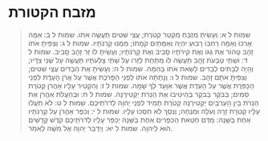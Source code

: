 # מזבח הקטורת

> שמות ל א: וְעָשִׂיתָ מִזְבֵּחַ מִקְטַר קְטֹרֶת; עֲצֵי שִׁטִּים תַּעֲשֶׂה אֹתוֹ.
> שמות ל ב: אַמָּה אָרְכּוֹ וְאַמָּה רָחְבּוֹ רָבוּעַ יִהְיֶה וְאַמָּתַיִם קֹמָתוֹ; מִמֶּנּוּ קַרְנֹתָיו.
> שמות ל ג: וְצִפִּיתָ אֹתוֹ זָהָב טָהוֹר אֶת גַּגּוֹ וְאֶת קִירֹתָיו סָבִיב וְאֶת קַרְנֹתָיו; וְעָשִׂיתָ לּוֹ זֵר זָהָב סָבִיב.
> שמות ל ד: וּשְׁתֵּי טַבְּעֹת זָהָב תַּעֲשֶׂה לּוֹ מִתַּחַת לְזֵרוֹ עַל שְׁתֵּי צַלְעֹתָיו תַּעֲשֶׂה עַל שְׁנֵי צִדָּיו; וְהָיָה לְבָתִּים לְבַדִּים לָשֵׂאת אֹתוֹ בָּהֵמָּה.
> שמות ל ה: וְעָשִׂיתָ אֶת הַבַּדִּים עֲצֵי שִׁטִּים; וְצִפִּיתָ אֹתָם זָהָב.
> שמות ל ו: וְנָתַתָּה אֹתוֹ לִפְנֵי הַפָּרֹכֶת אֲשֶׁר עַל אֲרֹן הָעֵדֻת לִפְנֵי הַכַּפֹּרֶת אֲשֶׁר עַל הָעֵדֻת אֲשֶׁר אִוָּעֵד לְךָ שָׁמָּה.
> שמות ל ז: וְהִקְטִיר עָלָיו אַהֲרֹן קְטֹרֶת סַמִּים; בַּבֹּקֶר בַּבֹּקֶר בְּהֵיטִיבוֹ אֶת הַנֵּרֹת יַקְטִירֶנָּה.
> שמות ל ח: וּבְהַעֲלֹת אַהֲרֹן אֶת הַנֵּרֹת בֵּין הָעַרְבַּיִם יַקְטִירֶנָּה קְטֹרֶת תָּמִיד לִפְנֵי יְהוָה לְדֹרֹתֵיכֶם.
> שמות ל ט: לֹא תַעֲלוּ עָלָיו קְטֹרֶת זָרָה וְעֹלָה וּמִנְחָה; וְנֵסֶךְ לֹא תִסְּכוּ עָלָיו.
> שמות ל י: וְכִפֶּר אַהֲרֹן עַל קַרְנֹתָיו אַחַת בַּשָּׁנָה:  מִדַּם חַטַּאת הַכִּפֻּרִים אַחַת בַּשָּׁנָה יְכַפֵּר עָלָיו לְדֹרֹתֵיכֶם קֹדֶשׁ קָדָשִׁים הוּא לַיהוָה.
> שמות ל יא: וַיְדַבֵּר יְהוָה אֶל מֹשֶׁה לֵּאמֹר. 
 

